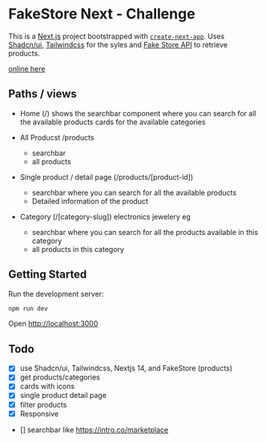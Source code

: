 # FakeStore Next - Challenge

This is a [Next.js](https://nextjs.org/) project bootstrapped with [`create-next-app`](https://github.com/vercel/next.js/tree/canary/packages/create-next-app). Uses [Shadcn/ui](https://ui.shadcn.com/), [Tailwindcss](https://tailwindcss.com/) for the syles and [Fake Store API](https://fakestoreapi.com/) to retrieve products.

[online here](https://fakestore-next.netlify.app/)

## Paths / views

- Home (/)
  shows the searchbar component where you can search for all the available products
  cards for the available categories

- All Producst /products
  - searchbar
  - all products

- Single product / detail page (/products/[product-id])
  - searchbar where you can search for all the available products
  - Detailed information of the product 

- Category (/[category-slug]) electronics jewelery eg
  - searchbar where you can search for all the products available in this category
  - all products in this category 

## Getting Started

Run the development server:

```bash
npm run dev
```

Open [http://localhost:3000](http://localhost:3000)

## Todo
- [x] use Shadcn/ui, Tailwindcss, Nextjs 14, and FakeStore (products)
- [x] get products/categories
- [x] cards with icons
- [x] single product detail page
- [x] filter products
- [x] Responsive
- [] searchbar like https://intro.co/marketplace
